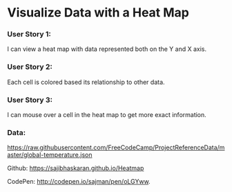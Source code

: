 # Visualize Data with a Heat Map

### User Story 1:

I can view a heat map with data represented both on the Y and X axis.

### User Story 2:

Each cell is colored based its relationship to other data.

### User Story 3:

I can mouse over a cell in the heat map to get more exact information.

### Data:

https://raw.githubusercontent.com/FreeCodeCamp/ProjectReferenceData/master/global-temperature.json

Github: https://sajibhaskaran.github.io/Heatmap

CodePen: http://codepen.io/sajman/pen/oLGYww.
